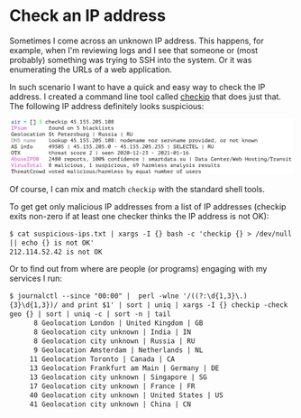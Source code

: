 # Check an IP address

Sometimes I come across an unknown IP address. This happens, for example, when I'm reviewing logs and I see that someone or (most probably) something was trying to SSH into the system. Or it was enumerating the URLs of a web application.

In such scenario I want to have a quick and easy way to check the IP address. I created a command line tool called [checkip](https://github.com/jreisinger/checkip) that does just that. The following IP address definitely looks suspicious:

<img src="/static/checkip.png" style="max-width:100%;width:640px">

Of course, I can mix and match `checkip` with the standard shell tools.

To get get only malicious IP addresses from a list of IP addresses (checkip exits non-zero if at least one checker thinks the IP address is not OK):

```
$ cat suspicious-ips.txt | xargs -I {} bash -c 'checkip {} > /dev/null || echo {} is not OK'
212.114.52.42 is not OK
```

Or to find out from where are people (or programs) engaging with my services I run:

```
$ journalctl --since "00:00" |  perl -wlne '/((?:\d{1,3}\.){3}\d{1,3})/ and print $1' | sort | uniq | xargs -I {} checkip -check geo {} | sort | uniq -c | sort -n | tail
      8 Geolocation London | United Kingdom | GB
      8 Geolocation city unknown | India | IN
      8 Geolocation city unknown | Russia | RU
      9 Geolocation Amsterdam | Netherlands | NL
     11 Geolocation Toronto | Canada | CA
     13 Geolocation Frankfurt am Main | Germany | DE
     13 Geolocation city unknown | Singapore | SG
     17 Geolocation city unknown | France | FR
     40 Geolocation city unknown | United States | US
     41 Geolocation city unknown | China | CN
```

